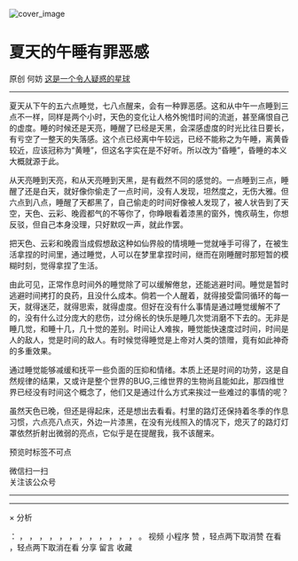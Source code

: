 ![cover_image](https://mmbiz.qpic.cn/mmbiz_jpg/OJNrVQetduqF9jofVpl5AW96wiaicL9J9Fw8EfeWWIZrecWXAeKwQYMwkF5z4OPDSOFj83q2DZeNVHrDyRP7wWGQ/0?wx_fmt=jpeg)

#  夏天的午睡有罪恶感

原创  何妨  [ 这是一个令人疑惑的星球 ](javascript:void\(0\);)

__ _ _ _ _

  

夏天从下午的五六点睡觉，七八点醒来，会有一种罪恶感。这和从中午一点睡到三点不一样，同样是两个小时，天色的变化让人格外惋惜时间的流逝，甚至痛恨自己的虚度。睡的时候还是天亮，睡醒了已经是天黑，会深感虚度的时光比往日要长，有亏空了一整天的失落感。这个点已经离中午较远，已经不能称之为午睡，离黄昏较近，应该冠称为“黄睡”，但这名字实在是不好听。所以改为“昏睡”，昏睡的本义大概就源于此。

  

从天亮睡到天亮，和从天亮睡到天黑，是有截然不同的感觉的。一点睡到三点，睡醒了还是白天，就好像你偷走了一点时间，没有人发现，坦然度之，无伤大雅。但六点到八点，睡醒了天都黑了，自己偷走的时间好像被人发现了，被人状告到了天空，天色、云彩、晚霞都气的不等你了，你睁眼看着漆黑的窗外，愧疚萌生，你想反驳，但自己本身没理，只好默叹一声，就此作罢。

  

把天色、云彩和晚霞当成假想敌这种如仙界般的情境睡一觉就唾手可得了，在被生活拿捏的时间里，通过睡觉，人可以在梦里拿捏时间，继而在刚睡醒时那短暂的模糊时刻，觉得拿捏了生活。

  

由此可见，正常作息时间外的睡觉除了可以缓解倦怠，还能逃避时间。睡觉是暂时逃避时间拷打的良药，且没什么成本。倘若一个人醒着，就得接受雷同循环的每一天，就得迷茫，就得思索，就得虚度。但好在没有什么事情是通过睡觉缓解不了的，没有什么过分庞大的悲伤，过分绵长的快乐是睡几次觉消磨不下去的。无非是睡几觉，和睡十几，几十觉的差别。时间让人难挨，睡觉能快速度过时间，时间是人的敌人，觉是时间的敌人。有时候觉得睡觉是上帝对人类的馈赠，竟有如此神奇的多重效果。

  

通过睡觉能够减缓和抚平一些负面的压抑和情绪。本质上还是时间的功劳，这是自然规律的结果，又或许是整个世界的BUG,三维世界的生物尚且能如此，那四维世界已经没有时间这个概念了，他们又是通过什么方式来挨过一些难过的事情的呢？

  

虽然天色已晚，但还是得起床，还是想出去看看。村里的路灯还保持着冬季的作息习惯，六点亮八点灭，外边一片漆黑，在没有光线照入的情况下，熄灭了的路灯灯罩依然折射出微弱的亮点，它似乎是在提醒我，我不该醒来。

  

  

  

预览时标签不可点

微信扫一扫  
关注该公众号





****



****



×  分析

：  ，  ，  ，  ，  ，  ，  ，  ，  ，  ，  ，  ，  。  视频  小程序  赞  ，轻点两下取消赞  在看  ，轻点两下取消在看
分享  留言  收藏

